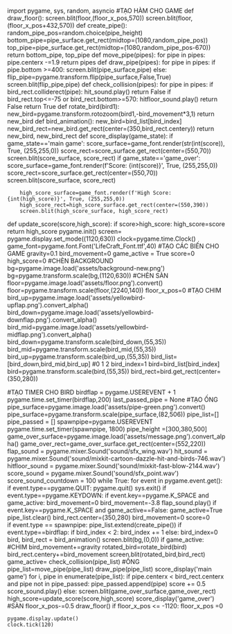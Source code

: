 
import pygame, sys, random, asyncio
#TẠO HÀM CHO GAME
def draw_floor():
     screen.blit(floor,(floor_x_pos,570))
     screen.blit(floor,(floor_x_pos+432,570))
def create_pipe():
    random_pipe_pos=random.choice(pipe_height)
    bottom_pipe=pipe_surface.get_rect(midtop=(1080,random_pipe_pos))
    top_pipe=pipe_surface.get_rect(midtop=(1080,random_pipe_pos-670))
    return bottom_pipe, top_pipe
def move_pipe(pipes):
        for pipe in pipes:
            pipe.centerx -=1.9
        return pipes
def draw_pipe(pipes):
    for pipe in pipes:
        if pipe.bottom >=400:
            screen.blit(pipe_surface,pipe)
        else:
            flip_pipe=pygame.transform.flip(pipe_surface,False,True)
            screen.blit(flip_pipe,pipe)
def check_collision(pipes):
    for pipe in pipes:
        if bird_rect.colliderect(pipe):
            hit_sound.play()
            return False
    if bird_rect.top<=-75 or bird_rect.bottom>=570:
            hitfloor_sound.play()
            return False
    return True 
def rotate_bird(bird1):
    new_bird=pygame.transform.rotozoom(bird1,-bird_movement*3,1) 
    return new_bird 
def bird_animation():
    new_bird=bird_list[bird_index]
    new_bird_rect=new_bird.get_rect(center=(350,bird_rect.centery))
    return new_bird, new_bird_rect 
def score_display(game_state):
    if game_state=='main game':
        score_surface=game_font.render(str(int(score)), True, (255,255,0))
        score_rect=score_surface.get_rect(center=(550,70))
        screen.blit(score_surface, score_rect)
    if game_state=='game_over':
        score_surface=game_font.render(f'Score: {int(score)}', True, (255,255,0))
        score_rect=score_surface.get_rect(center=(550,70))
        screen.blit(score_surface, score_rect)

        high_score_surface=game_font.render(f'High Score: {int(high_score)}', True, (255,255,0))
        high_score_rect=high_score_surface.get_rect(center=(550,390))
        screen.blit(high_score_surface, high_score_rect)
def update_score(score,high_score):
    if score>high_score:
        high_score=score
    return high_score
pygame.init()
screen= pygame.display.set_mode((1120,630))
clock=pygame.time.Clock()
game_font=pygame.font.Font('LifeCraft_Font.ttf',40)
#TẠO CÁC BIẾN CHO GAME
gravity=0.1
bird_movement=0
game_active = True
score=0
high_score=0
#CHÈN BACKGROUND
bg=pygame.image.load('assets/background-new.png')
bg=pygame.transform.scale(bg,(1120,630))
#CHÈN SÀN
floor=pygame.image.load('assets/floor.png').convert()
floor=pygame.transform.scale(floor,(2240,140))
floor_x_pos=0
#TẠO CHIM
bird_up=pygame.image.load('assets/yellowbird-upflap.png').convert_alpha()
bird_down=pygame.image.load('assets/yellowbird-downflap.png').convert_alpha()
bird_mid=pygame.image.load('assets/yellowbird-midflap.png').convert_alpha()
bird_down=pygame.transform.scale(bird_down,(55,35))
bird_mid=pygame.transform.scale(bird_mid,(55,35))
bird_up=pygame.transform.scale(bird_up,(55,35))
bird_list=[bird_down,bird_mid,bird_up] #0 1 2
bird_index=1
bird=bird_list[bird_index]
bird=pygame.transform.scale(bird,(55,35))
bird_rect=bird.get_rect(center=(350,280))

#TẠO TIMER CHO BIRD
birdflap = pygame.USEREVENT + 1
pygame.time.set_timer(birdflap,200)
last_passed_pipe = None
#TẠO ỐNG
pipe_surface=pygame.image.load('assets/pipe-green.png').convert()
pipe_surface=pygame.transform.scale(pipe_surface,(82,506))
pipe_list=[]
pipe_passed = []
spawnpipe=pygame.USEREVENT
pygame.time.set_timer(spawnpipe, 1800)
pipe_height =[300,380,500]
game_over_surface=pygame.image.load('assets/message.png').convert_alpha()
game_over_rect=game_over_surface.get_rect(center=(552,220))
flap_sound = pygame.mixer.Sound('sound/sfx_wing.wav')
hit_sound = pygame.mixer.Sound('sound/mixkit-cartoon-dazzle-hit-and-birds-746.wav')
hitfloor_sound = pygame.mixer.Sound('sound/mixkit-fast-blow-2144.wav')
score_sound = pygame.mixer.Sound('sound/sfx_point.wav')
score_sound_countdown = 100
while True:
    for event in pygame.event.get():
        if event.type==pygame.QUIT:
            pygame.quit()
            sys.exit()
        if event.type==pygame.KEYDOWN:
            if event.key==pygame.K_SPACE and game_active:
                bird_movement=0 
                bird_movement=-3.8
                flap_sound.play()
            if event.key==pygame.K_SPACE and game_active==False:
                    game_active=True
                    pipe_list.clear() 
                    bird_rect.center=(350,280)
                    bird_movement=0
                    score=0  
        if event.type == spawnpipe:
            pipe_list.extend(create_pipe())
        if event.type==birdflap:
            if bird_index < 2:
                bird_index += 1
            else:
                bird_index=0
            bird, bird_rect = bird_animation()
    screen.blit(bg,(0,0))
    if game_active:
        #CHIM
        bird_movement+=gravity
        rotated_bird=rotate_bird(bird)
        bird_rect.centery+=bird_movement
        screen.blit(rotated_bird,bird_rect)
        game_active= check_collision(pipe_list)
        #ỐNG
        pipe_list=move_pipe(pipe_list)
        draw_pipe(pipe_list)
        score_display('main game')
        for i, pipe in enumerate(pipe_list):
            if pipe.centerx < bird_rect.centerx and pipe not in pipe_passed:
                pipe_passed.append(pipe)
                score += 0.5
                score_sound.play()
    else:
        screen.blit(game_over_surface,game_over_rect)
        high_score=update_score(score,high_score)
        score_display('game_over')
    #SÀN
    floor_x_pos-=0.5
    draw_floor()
    if floor_x_pos <= -1120:
        floor_x_pos =0

    pygame.display.update()
    clock.tick(120)
